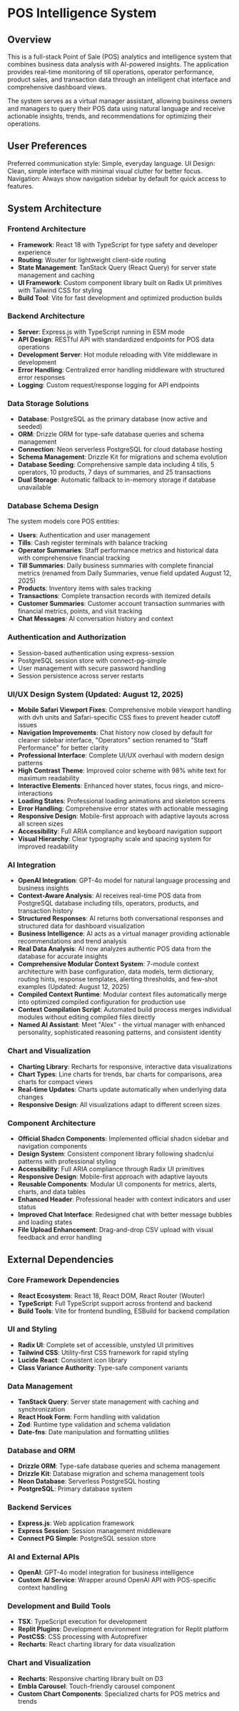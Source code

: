 # POS Intelligence System

## Overview

This is a full-stack Point of Sale (POS) analytics and intelligence system that combines business data analysis with AI-powered insights. The application provides real-time monitoring of till operations, operator performance, product sales, and transaction data through an intelligent chat interface and comprehensive dashboard views.

The system serves as a virtual manager assistant, allowing business owners and managers to query their POS data using natural language and receive actionable insights, trends, and recommendations for optimizing their operations.

## User Preferences

Preferred communication style: Simple, everyday language.
UI Design: Clean, simple interface with minimal visual clutter for better focus.
Navigation: Always show navigation sidebar by default for quick access to features.

## System Architecture

### Frontend Architecture
- **Framework**: React 18 with TypeScript for type safety and developer experience
- **Routing**: Wouter for lightweight client-side routing
- **State Management**: TanStack Query (React Query) for server state management and caching
- **UI Framework**: Custom component library built on Radix UI primitives with Tailwind CSS for styling
- **Build Tool**: Vite for fast development and optimized production builds

### Backend Architecture
- **Server**: Express.js with TypeScript running in ESM mode
- **API Design**: RESTful API with standardized endpoints for POS data operations
- **Development Server**: Hot module reloading with Vite middleware in development
- **Error Handling**: Centralized error handling middleware with structured error responses
- **Logging**: Custom request/response logging for API endpoints

### Data Storage Solutions
- **Database**: PostgreSQL as the primary database (now active and seeded)
- **ORM**: Drizzle ORM for type-safe database queries and schema management
- **Connection**: Neon serverless PostgreSQL for cloud database hosting
- **Schema Management**: Drizzle Kit for migrations and schema evolution
- **Database Seeding**: Comprehensive sample data including 4 tills, 5 operators, 10 products, 7 days of summaries, and 25 transactions
- **Dual Storage**: Automatic fallback to in-memory storage if database unavailable

### Database Schema Design
The system models core POS entities:
- **Users**: Authentication and user management
- **Tills**: Cash register terminals with balance tracking
- **Operator Summaries**: Staff performance metrics and historical data with comprehensive financial tracking
- **Till Summaries**: Daily business summaries with complete financial metrics (renamed from Daily Summaries, venue field updated August 12, 2025)
- **Products**: Inventory items with sales tracking
- **Transactions**: Complete transaction records with itemized details
- **Customer Summaries**: Customer account transaction summaries with financial metrics, points, and visit tracking
- **Chat Messages**: AI conversation history and context

### Authentication and Authorization
- Session-based authentication using express-session
- PostgreSQL session store with connect-pg-simple
- User management with secure password handling
- Session persistence across server restarts

### UI/UX Design System (Updated: August 12, 2025)
- **Mobile Safari Viewport Fixes**: Comprehensive mobile viewport handling with dvh units and Safari-specific CSS fixes to prevent header cutoff issues
- **Navigation Improvements**: Chat history now closed by default for cleaner sidebar interface, "Operators" section renamed to "Staff Performance" for better clarity
- **Professional Interface**: Complete UI/UX overhaul with modern design patterns
- **High Contrast Theme**: Improved color scheme with 98% white text for maximum readability
- **Interactive Elements**: Enhanced hover states, focus rings, and micro-interactions
- **Loading States**: Professional loading animations and skeleton screens
- **Error Handling**: Comprehensive error states with actionable messaging
- **Responsive Design**: Mobile-first approach with adaptive layouts across all screen sizes
- **Accessibility**: Full ARIA compliance and keyboard navigation support
- **Visual Hierarchy**: Clear typography scale and spacing system for improved readability

### AI Integration
- **OpenAI Integration**: GPT-4o model for natural language processing and business insights
- **Context-Aware Analysis**: AI receives real-time POS data from PostgreSQL database including tills, operators, products, and transaction history
- **Structured Responses**: AI returns both conversational responses and structured data for dashboard visualization
- **Business Intelligence**: AI acts as a virtual manager providing actionable recommendations and trend analysis
- **Real Data Analysis**: AI now analyzes authentic POS data from the database for accurate insights
- **Comprehensive Modular Context System**: 7-module context architecture with base configuration, data models, term dictionary, routing hints, response templates, alerting thresholds, and few-shot examples (Updated: August 12, 2025)
- **Compiled Context Runtime**: Modular context files automatically merge into optimized compiled configuration for production use
- **Context Compilation Script**: Automated build process merges individual modules without editing compiled files directly
- **Named AI Assistant**: Meet "Alex" - the virtual manager with enhanced personality, sophisticated reasoning patterns, and consistent identity

### Chart and Visualization
- **Charting Library**: Recharts for responsive, interactive data visualizations
- **Chart Types**: Line charts for trends, bar charts for comparisons, area charts for compact views
- **Real-time Updates**: Charts update automatically when underlying data changes
- **Responsive Design**: All visualizations adapt to different screen sizes

### Component Architecture
- **Official Shadcn Components**: Implemented official shadcn sidebar and navigation components
- **Design System**: Consistent component library following shadcn/ui patterns with professional styling
- **Accessibility**: Full ARIA compliance through Radix UI primitives
- **Responsive Design**: Mobile-first approach with adaptive layouts
- **Reusable Components**: Modular UI components for metrics, alerts, charts, and data tables
- **Enhanced Header**: Professional header with context indicators and user status
- **Improved Chat Interface**: Redesigned chat with better message bubbles and loading states
- **File Upload Enhancement**: Drag-and-drop CSV upload with visual feedback and error handling

## External Dependencies

### Core Framework Dependencies
- **React Ecosystem**: React 18, React DOM, React Router (Wouter)
- **TypeScript**: Full TypeScript support across frontend and backend
- **Build Tools**: Vite for frontend bundling, ESBuild for backend compilation

### UI and Styling
- **Radix UI**: Complete set of accessible, unstyled UI primitives
- **Tailwind CSS**: Utility-first CSS framework for rapid styling
- **Lucide React**: Consistent icon library
- **Class Variance Authority**: Type-safe component variants

### Data Management
- **TanStack Query**: Server state management with caching and synchronization
- **React Hook Form**: Form handling with validation
- **Zod**: Runtime type validation and schema validation
- **Date-fns**: Date manipulation and formatting utilities

### Database and ORM
- **Drizzle ORM**: Type-safe database queries and schema management
- **Drizzle Kit**: Database migration and schema management tools
- **Neon Database**: Serverless PostgreSQL hosting
- **PostgreSQL**: Primary database system

### Backend Services
- **Express.js**: Web application framework
- **Express Session**: Session management middleware
- **Connect PG Simple**: PostgreSQL session store

### AI and External APIs
- **OpenAI**: GPT-4o model integration for business intelligence
- **Custom AI Service**: Wrapper around OpenAI API with POS-specific context handling

### Development and Build Tools
- **TSX**: TypeScript execution for development
- **Replit Plugins**: Development environment integration for Replit platform
- **PostCSS**: CSS processing with Autoprefixer
- **Recharts**: React charting library for data visualization

### Chart and Visualization
- **Recharts**: Responsive charting library built on D3
- **Embla Carousel**: Touch-friendly carousel component
- **Custom Chart Components**: Specialized charts for POS metrics and trends